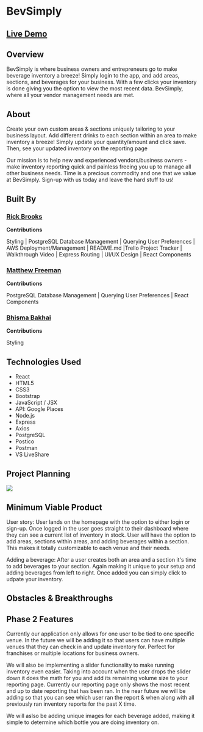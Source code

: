 # BevSimply


## <a href="#"> Live Demo <a>

## Overview
<p>BevSimply is where business owners and entrepreneurs go to make beverage inventory a breeze! Simply login to the app, and add areas, sections, and beverages for your business. With a few clicks your inventory is done giving you the option to view the most recent data. BevSimply, where all your vendor management needs are met. </p>

## About
<p>Create your own custom areas & sections uniquely tailoring to your business layout. Add different drinks to each section within an area to make inventory a breeze! Simply update your quantity/amount and click save. Then, see your updated inventory on the reporting page</p>

<p>Our mission is to help new and experienced vendors/business owners - make inventory reporting quick and painless freeing you up to manage all other business needs. Time is a precious commodity and one that we value at BevSimply. Sign-up with us today and leave the hard stuff to us!
</p>


## Built By
### <a href="https://github.com/rbrook22"> Rick Brooks </a>
<p><b>Contributions</b></p>
<p>Styling | PostgreSQL Database Management | Querying User Preferences | AWS Deployment/Management | README.md |Trello Project Tracker | Walkthrough Video | Express Routing | UI/UX Design | React Components

### <a href="https://github.com/matthewfreeman821"> Matthew Freeman </a>
<p><b>Contributions</b></p>
<p>PostgreSQL Database Management | Querying User Preferences | React Components</p>

### <a href="https://github.com/Bhisma13"> Bhisma Bakhai </a>
<p><b>Contributions</b></p>
<p>Styling</p>


## Technologies Used
* React
* HTML5
* CSS3
* Bootstrap
* JavaScript / JSX
* API: Google Places
* Node.js
* Express
* Axios
* PostgreSQL
* Postico
* Postman
* VS LiveShare




## Project Planning

<img src="imgs/trello.jpg">

## Minimum Viable Product
<p>User story: User lands on the homepage with the option to either login or sign-up. Once logged in the user goes straight to their dashboard where they can see a current list of inventory in stock. User will have the option to add areas, sections within areas, and adding beverages within a section. This makes it totally customizable to each venue and their needs.  </p>

<p>Adding a beverage: After a user creates both an area and a section it's time to add beverages to your section. Again making it unique to your setup and adding beverages from left to right. Once added you can simply click to udpate your inventory.</p>



## Obstacles & Breakthroughs


## Phase 2 Features
<p> Currently our application only allows for one user to be tied to one specific venue. In the future we will be adding it so that users can have multiple venues that they can check in and update inventory for. Perfect for franchises or multiple locations for business owners. </p>

<p>We will also be implementing a slider functionality to make running inventory even easier. Taking into account when the user drops the slider down it does the math for you and add its remaining volume size to your reporting page. Currently our reporting page only shows the most recent and up to date reporting that has been ran. In the near future we will be adding so that you can see which user ran the report & when along with all previously ran inventory reports for the past X time.</p>

<p>We will aslso be adding unique images for each beverage added, making it simple to determine which bottle you are doing inventory on.</p>



